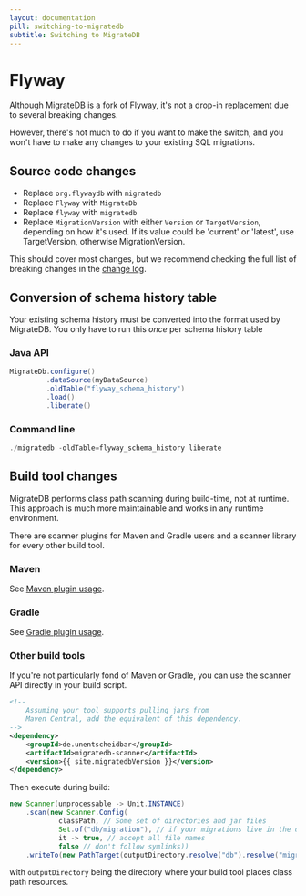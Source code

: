 ```yaml
---
layout: documentation
pill: switching-to-migratedb
subtitle: Switching to MigrateDB
---
```


# Flyway
        
Although MigrateDB is a fork of Flyway, it's not a drop-in replacement due to several breaking changes.

However, there's not much to do if you want to make the switch, and you won't have to make any changes to your existing SQL migrations.

## Source code changes
* Replace `org.flywaydb` with `migratedb`
* Replace `Flyway` with `MigrateDb`
* Replace `flyway` with `migratedb`
* Replace `MigrationVersion` with either `Version` or `TargetVersion`, depending on how it's used. If its value could be 'current' or 'latest', use TargetVersion, otherwise MigrationVersion.
                    
This should cover most changes, but we recommend checking the full list of breaking changes in the [change log](https://github.com/daniel-huss/migratedb/blob/master/CHANGELOG.adoc).

## Conversion of schema history table

Your existing schema history must be converted into the format used by MigrateDB. You only have to run this _once_ per schema history table

### Java API
```java
MigrateDb.configure()
         .dataSource(myDataSource)
         .oldTable("flyway_schema_history")
         .load()
         .liberate()
```

### Command line

```powershell
./migratedb -oldTable=flyway_schema_history liberate
```

## Build tool changes

MigrateDB performs class path scanning during build-time, not at runtime. This approach is much more maintainable and works in any runtime environment.

There are scanner plugins for Maven and Gradle users and a scanner library for every other build tool.

### Maven

See [Maven plugin usage](/migratedb/documentation/usage/maven).

### Gradle 

See [Gradle plugin usage](/migratedb/documentation/usage/gradle).

### Other build tools

If you're not particularly fond of Maven or Gradle, you can use the scanner API directly in your build script.

````xml
<!--
    Assuming your tool supports pulling jars from
    Maven Central, add the equivalent of this dependency.
-->
<dependency>
    <groupId>de.unentscheidbar</groupId>
    <artifactId>migratedb-scanner</artifactId>
    <version>{{ site.migratedbVersion }}</version>
</dependency>
````
Then execute during build:
````java
new Scanner(unprocessable -> Unit.INSTANCE)
    .scan(new Scanner.Config(
            classPath, // Some set of directories and jar files
            Set.of("db/migration"), // if your migrations live in the db.migration package (default)
            it -> true, // accept all file names
            false // don't follow symlinks))
    .writeTo(new PathTarget(outputDirectory.resolve("db").resolve("migration"), true));
````
with `outputDirectory` being the directory where your build tool places class path resources.
